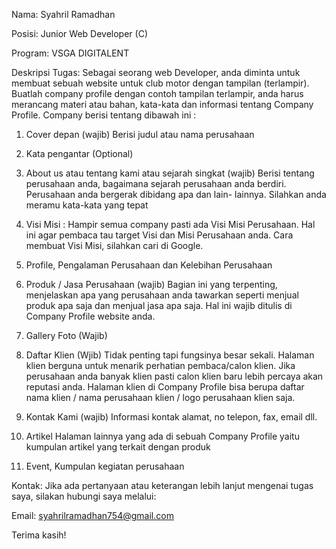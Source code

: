 Nama:
Syahril Ramadhan

Posisi:
Junior Web Developer (C)

Program:
VSGA DIGITALENT

Deskripsi Tugas:
Sebagai seorang web Developer, anda diminta untuk membuat sebuah website untuk  club motor dengan tampilan (terlampir). Buatlah company profile dengan  contoh tampilan terlampir, anda harus merancang materi atau bahan,  kata-kata dan informasi tentang Company Profile. Company berisi tentang  dibawah ini :

1. Cover depan (wajib)
    Berisi judul atau nama perusahaan 

2. Kata pengantar (Optional)

3. About us atau tentang kami atau sejarah singkat (wajib)
    Berisi tentang perusahaan anda, bagaimana sejarah perusahaan anda  berdiri. Perusahaan anda bergerak dibidang apa dan lain-
    lainnya. Silahkan anda meramu kata-kata yang tepat

4. Visi Misi :
     Hampir semua company pasti ada Visi Misi Perusahaan. Hal ini agar pembaca tau target Visi dan Misi Perusahaan anda. Cara 
     membuat Visi Misi, silahkan cari di Google.

5. Profile, Pengalaman Perusahaan dan Kelebihan Perusahaan 

6. Produk / Jasa Perusahaan (wajib)
    Bagian ini yang terpenting, menjelaskan apa yang perusahaan anda  tawarkan seperti menjual produk apa saja dan menjual jasa apa 
    saja. Hal ini wajib ditulis di Company Profile website anda. 

7. Gallery Foto (Wajib)

8. Daftar Klien (Wjib)
    Tidak penting tapi fungsinya besar sekali. Halaman klien berguna  untuk menarik perhatian pembaca/calon klien. Jika perusahaan 
    anda banyak klien pasti calon klien baru lebih percaya akan reputasi anda. Halaman  klien di Company Profile bisa berupa daftar nama 
    klien / nama perusahaan klien / logo perusahaan klien saja. 

9. Kontak Kami (wajib)
    Informasi kontak alamat, no telepon, fax, email dll.

10. Artikel 
      Halaman lainnya yang ada di sebuah Company Profile yaitu kumpulan artikel yang terkait dengan produk

11. Event, Kumpulan kegiatan perusahaan 


Kontak:
Jika ada pertanyaan atau keterangan lebih lanjut mengenai tugas saya, silakan hubungi saya melalui:

Email: syahrilramadhan754@gmail.com


Terima kasih!